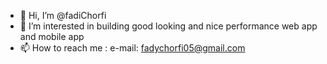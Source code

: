 - 👋 Hi, I’m @fadiChorfi
- 👀 I’m interested in building good looking and nice performance web app and mobile app
- 📫 How to reach me : e-mail: fadychorfi05@gmail.com

